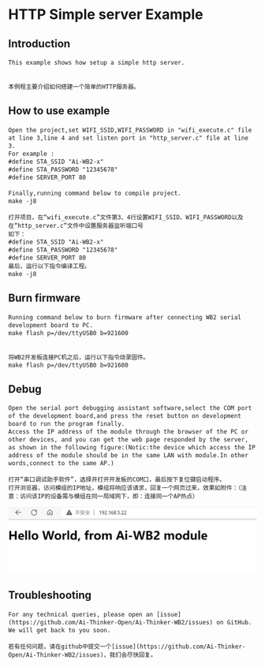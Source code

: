 # HTTP Simple server Example

## Introduction
```
This example shows how setup a simple http server.


本例程主要介绍如何搭建一个简单的HTTP服务器。
```

## How to use example
```
Open the project,set WIFI_SSID,WIFI_PASSWORD in "wifi_execute.c" file at line 3,line 4 and set listen port in "http_server.c" file at line 3.
For example : 
#define STA_SSID "Ai-WB2-x"
#define STA_PASSWORD "12345678"
#define SERVER_PORT 80

Finally,running command below to compile project.
make -j8

打开项目，在“wifi_execute.c”文件第3、4行设置WIFI_SSID、WIFI_PASSWORD以及在“http_server.c”文件中设置服务器监听端口号
如下：
#define STA_SSID "Ai-WB2-x"
#define STA_PASSWORD "12345678"
#define SERVER_PORT 80
最后，运行以下指令编译工程。
make -j8

```

## Burn firmware
```
Running command below to burn firmware after connecting WB2 serial development board to PC.
make flash p=/dev/ttyUSB0 b=921600


将WB2开发板连接PC机之后，运行以下指令烧录固件。
make flash p=/dev/ttyUSB0 b=921600
```



## Debug
```
Open the serial port debugging assistant software,select the COM port of the development board,and press the reset button on development board to run the program finally.
Access the IP address of the module through the browser of the PC or other devices, and you can get the web page responded by the server, as shown in the following figure:(Notic:the device which access the IP address of the module should be in the same LAN with module.In other words,connect to the same AP.)

打开“串口调试助手软件”，选择并打开开发板的COM口，最后按下复位键启动程序。
打开浏览器，访问模组的IP地址，模组将响应该请求，回复一个网页过来，效果如附件：（注意：访问该IP的设备需与模组在同一局域网下，即：连接同一个AP热点）
```

![IP access](img/ip_access.png?x-oss-process=image/watermark,type_ZHJvaWRzYW5zZmFsbGJhY2s,shadow_50,text_Q1NETiBA5a6J5L-h5Y-v56eR5oqA,size_10#pic_center)


## Troubleshooting
```
For any technical queries, please open an [issue](https://github.com/Ai-Thinker-Open/Ai-Thinker-WB2/issues) on GitHub. We will get back to you soon.

若有任何问题，请在github中提交一个[issue](https://github.com/Ai-Thinker-Open/Ai-Thinker-WB2/issues)，我们会尽快回复。
```